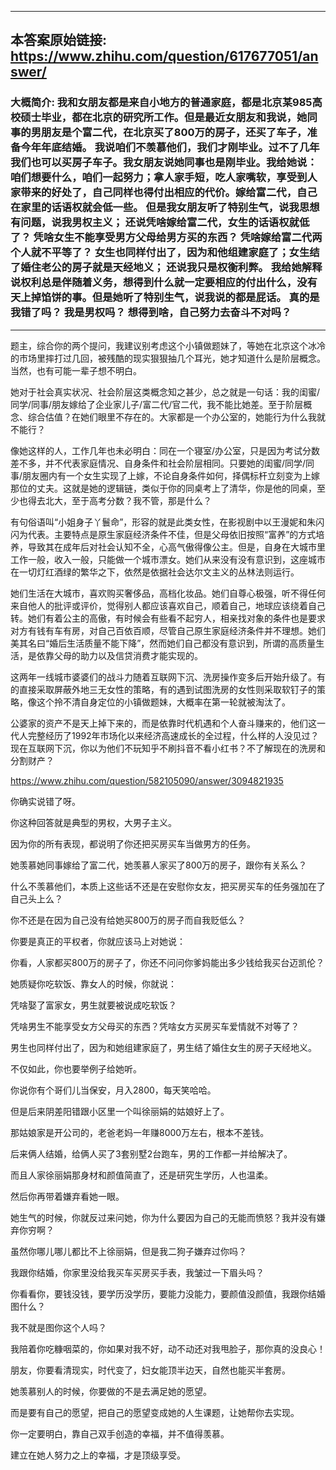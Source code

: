 ----------------------------------------
## 本答案原始链接: https://www.zhihu.com/question/617677051/answer/
### 大概简介: 我和女朋友都是来自小地方的普通家庭，都是北京某985高校硕士毕业，都在北京的研究所工作。但是最近女朋友和我说，她同事的男朋友是个富二代，在北京买了800万的房子，还买了车子，准备今年年底结婚。 我说咱们不羡慕他们，我们才刚毕业。过不了几年我们也可以买房子车子。我女朋友说她同事也是刚毕业。我给她说：咱们想要什么，咱们一起努力；拿人家手短，吃人家嘴软，享受到人家带来的好处了，自己同样也得付出相应的代价。嫁给富二代，自己在家里的话语权就会低一些。 但是我女朋友听了特别生气，说我思想有问题，说我男权主义； 还说凭啥嫁给富二代，女生的话语权就低了？ 凭啥女生不能享受男方父母给男方买的东西？ 凭啥嫁给富二代两个人就不平等了？ 女生也同样付出了，因为和他组建家庭了；女生结了婚住老公的房子就是天经地义； 还说我只是权衡利弊。 我给她解释说权利总是伴随着义务，想得到什么就一定要相应的付出什么，没有天上掉馅饼的事。但是她听了特别生气，说我说的都是屁话。 真的是我错了吗？ 我是男权吗？ 想得到啥，自己努力去奋斗不对吗？
----------------------------------------
题主，综合你的两个提问，我建议别考虑这个小镇做题妹了，等她在北京这个冰冷的市场里摔打过几回，被残酷的现实狠狠抽几个耳光，她才知道什么是阶层概念。当然，也有可能一辈子想不明白。

她对于社会真实状况、社会阶层这类概念知之甚少，总之就是一句话：我的闺蜜/同学/同事/朋友嫁给了企业家儿子/富二代/官二代，我不能比她差。至于阶层概念、综合估值？在她们眼里不存在的。大家都是一个办公室的，她能行为什么我就不能行？

像她这样的人，工作几年也未必明白：同在一个寝室/办公室，只是因为考试分数差不多，并不代表家庭情况、自身条件和社会阶层相同。只要她的闺蜜/同学/同事/朋友圈内有一个女生实现了上嫁，不论自身条件如何，择偶标杆立刻变为上嫁那位的丈夫。这就是她的逻辑链，类似于你的同桌考上了清华，你是他的同桌，至少也得去北大，至于高考分数？我不管，那是什么？

有句俗语叫“小姐身子丫鬟命”，形容的就是此类女性，在影视剧中以王漫妮和朱闪闪为代表。主要特点是原生家庭经济条件不佳，但是父母依旧按照“富养”的方式培养，导致其在成年后对社会认知不全，心高气傲得像公主。但是，自身在大城市里工作一般，收入一般，只能做一个城市漂女。她们从来没有没有意识到，这座城市在一切灯红酒绿的繁华之下，依然是依据社会达尔文主义的丛林法则运行。

她们生活在大城市，喜欢购买奢侈品，高档化妆品。她们自尊心极强，听不得任何来自他人的批评或评价，觉得别人都应该喜欢自己，顺着自己，地球应该绕着自己转。她们有着公主的高傲，有时候会有些看不起穷人，相亲找对象的条件也是要求对方有钱有车有房，对自己百依百顺，尽管自己原生家庭经济条件并不理想。她们美其名曰“婚后生活质量不能下降”，然而她们自己都没有意识到，所谓的高质量生活，是依靠父母的助力以及信贷消费才能实现的。

这两年一线城市婆婆们的战斗力随着互联网下沉、洗房操作变多后开始升级了。有的直接采取屏蔽外地三无女性的策略，有的遇到试图洗房的女性则采取软钉子的策略，像这个拎不清自身定位的小镇做题妹，大概率在第一轮就被淘汰了。

公婆家的资产不是天上掉下来的，而是依靠时代机遇和个人奋斗赚来的，他们这一代人完整经历了1992年市场化以来经济高速成长的全过程，什么样的人没见过？现在互联网下沉，你以为他们不玩知乎不刷抖音不看小红书？不了解现在的洗房和分割财产？

https://www.zhihu.com/question/582105090/answer/3094821935



你确实说错了呀。

你这种回答就是典型的男权，大男子主义。




因为你的所有表现，都说明了你还把买房买车当做男方的任务。

她羡慕她同事嫁给了富二代，她羡慕人家买了800万的房子，跟你有关系么？

什么不羡慕他们，本质上这些话不还是在安慰你女友，把买房买车的任务强加在了自己头上么？

你不还是在因为自己没有给她买800万的房子而自我贬低么？




你要是真正的平权者，你就应该马上对她说：

你看，人家都买800万的房子了，你还不问问你爹妈能出多少钱给我买台迈凯伦？




她质疑你吃软饭、靠女人的时候，你就说：

凭啥娶了富家女，男生就要被说成吃软饭？

凭啥男生不能享受女方父母买的东西？凭啥女方买房买车爱情就不对等了？

男生也同样付出了，因为和她组建家庭了，男生结了婚住女生的房子天经地义。




不仅如此，你也要举例子给她听。

你说你有个哥们儿当保安，月入2800，每天笑哈哈。

但是后来阴差阳错跟小区里一个叫徐丽娟的姑娘好上了。

那姑娘家是开公司的，老爸老妈一年赚8000万左右，根本不差钱。

后来俩人结婚，给俩人买了3套别墅2台跑车，男的工作都一并给解决了。

而且人家徐丽娟那身材和颜值简直了，还是研究生学历，人也温柔。

然后你再带着嫌弃看她一眼。




她生气的时候，你就反过来问她，你为什么要因为自己的无能而愤怒？我并没有嫌弃你穷啊？

虽然你哪儿哪儿都比不上徐丽娟，但是我二狗子嫌弃过你吗？

我跟你结婚，你家里没给我买车买房买手表，我皱过一下眉头吗？

你看看你，要钱没钱，要学历没学历，要能力没能力，要颜值没颜值，我跟你结婚图什么？

我不就是图你这个人吗？

我陪着你吃糠咽菜的，你如果对我不好，动不动还对我甩脸子，那你真的没良心！




朋友，你要看清现实，时代变了，妇女能顶半边天，自然也能买半套房。

她羡慕别人的时候，你要做的不是去满足她的愿望。

而是要有自己的愿望，把自己的愿望变成她的人生课题，让她帮你去实现。




你一定要明白，靠自己双手创造的幸福，并不值得羡慕。

建立在她人努力之上的幸福，才是顶级享受。